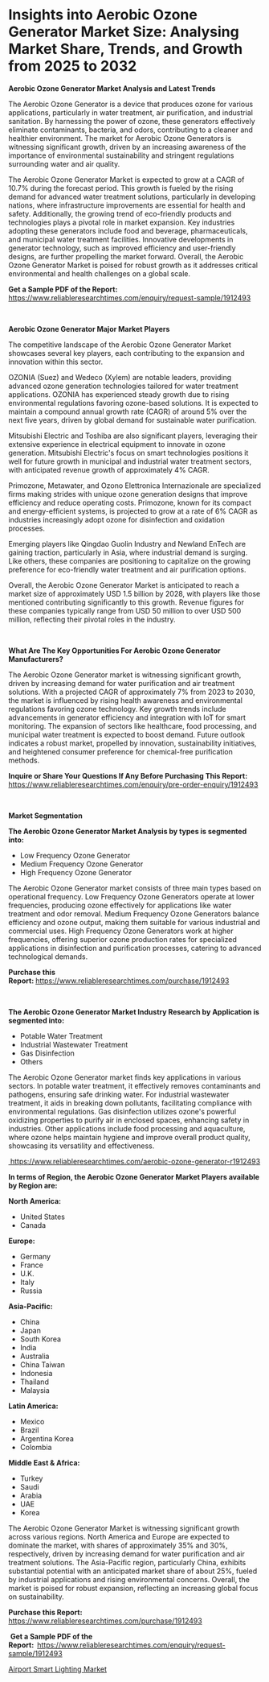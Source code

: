 <p><h1>Insights into Aerobic Ozone Generator Market Size: Analysing Market Share, Trends, and Growth from 2025 to 2032</h1></p><p><strong>Aerobic Ozone Generator Market Analysis and Latest Trends</strong></p>
<p><p>The Aerobic Ozone Generator is a device that produces ozone for various applications, particularly in water treatment, air purification, and industrial sanitation. By harnessing the power of ozone, these generators effectively eliminate contaminants, bacteria, and odors, contributing to a cleaner and healthier environment. The market for Aerobic Ozone Generators is witnessing significant growth, driven by an increasing awareness of the importance of environmental sustainability and stringent regulations surrounding water and air quality.</p><p>The Aerobic Ozone Generator Market is expected to grow at a CAGR of 10.7% during the forecast period. This growth is fueled by the rising demand for advanced water treatment solutions, particularly in developing nations, where infrastructure improvements are essential for health and safety. Additionally, the growing trend of eco-friendly products and technologies plays a pivotal role in market expansion. Key industries adopting these generators include food and beverage, pharmaceuticals, and municipal water treatment facilities. Innovative developments in generator technology, such as improved efficiency and user-friendly designs, are further propelling the market forward. Overall, the Aerobic Ozone Generator Market is poised for robust growth as it addresses critical environmental and health challenges on a global scale.</p></p>
<p><strong>Get a Sample PDF of the Report:&nbsp;</strong> <a href="https://www.reliableresearchtimes.com/enquiry/request-sample/1912493?utm_campaign=2280&utm_medium=2&utm_source=Github&utm_content=ia&utm_term=01032025&utm_id=aerobic-ozone-generator">https://www.reliableresearchtimes.com/enquiry/request-sample/1912493</a></p>
<p>&nbsp;</p>
<p><strong>Aerobic Ozone Generator Major Market Players</strong></p>
<p><p>The competitive landscape of the Aerobic Ozone Generator Market showcases several key players, each contributing to the expansion and innovation within this sector. </p><p>OZONIA (Suez) and Wedeco (Xylem) are notable leaders, providing advanced ozone generation technologies tailored for water treatment applications. OZONIA has experienced steady growth due to rising environmental regulations favoring ozone-based solutions. It is expected to maintain a compound annual growth rate (CAGR) of around 5% over the next five years, driven by global demand for sustainable water purification.</p><p>Mitsubishi Electric and Toshiba are also significant players, leveraging their extensive experience in electrical equipment to innovate in ozone generation. Mitsubishi Electric's focus on smart technologies positions it well for future growth in municipal and industrial water treatment sectors, with anticipated revenue growth of approximately 4% CAGR.</p><p>Primozone, Metawater, and Ozono Elettronica Internazionale are specialized firms making strides with unique ozone generation designs that improve efficiency and reduce operating costs. Primozone, known for its compact and energy-efficient systems, is projected to grow at a rate of 6% CAGR as industries increasingly adopt ozone for disinfection and oxidation processes.</p><p>Emerging players like Qingdao Guolin Industry and Newland EnTech are gaining traction, particularly in Asia, where industrial demand is surging. Like others, these companies are positioning to capitalize on the growing preference for eco-friendly water treatment and air purification options.</p><p>Overall, the Aerobic Ozone Generator Market is anticipated to reach a market size of approximately USD 1.5 billion by 2028, with players like those mentioned contributing significantly to this growth. Revenue figures for these companies typically range from USD 50 million to over USD 500 million, reflecting their pivotal roles in the industry.</p></p>
<p>&nbsp;</p>
<p><strong>What Are The Key Opportunities For Aerobic Ozone Generator Manufacturers?</strong></p>
<p><p>The Aerobic Ozone Generator market is witnessing significant growth, driven by increasing demand for water purification and air treatment solutions. With a projected CAGR of approximately 7% from 2023 to 2030, the market is influenced by rising health awareness and environmental regulations favoring ozone technology. Key growth trends include advancements in generator efficiency and integration with IoT for smart monitoring. The expansion of sectors like healthcare, food processing, and municipal water treatment is expected to boost demand. Future outlook indicates a robust market, propelled by innovation, sustainability initiatives, and heightened consumer preference for chemical-free purification methods.</p></p>
<p><strong>Inquire or Share Your Questions If Any Before Purchasing This Report:</strong> <a href="https://www.reliableresearchtimes.com/enquiry/pre-order-enquiry/1912493?utm_campaign=2280&utm_medium=2&utm_source=Github&utm_content=ia&utm_term=01032025&utm_id=aerobic-ozone-generator">https://www.reliableresearchtimes.com/enquiry/pre-order-enquiry/1912493</a></p>
<p>&nbsp;</p>
<p><strong>Market Segmentation</strong></p>
<p><strong>The Aerobic Ozone Generator Market Analysis by types is segmented into:</strong></p>
<p><ul><li>Low Frequency Ozone Generator</li><li>Medium Frequency Ozone Generator</li><li>High Frequency Ozone Generator</li></ul></p>
<p><p>The Aerobic Ozone Generator market consists of three main types based on operational frequency. Low Frequency Ozone Generators operate at lower frequencies, producing ozone effectively for applications like water treatment and odor removal. Medium Frequency Ozone Generators balance efficiency and ozone output, making them suitable for various industrial and commercial uses. High Frequency Ozone Generators work at higher frequencies, offering superior ozone production rates for specialized applications in disinfection and purification processes, catering to advanced technological demands.</p></p>
<p><strong>Purchase this Report:&nbsp;</strong><a href="https://www.reliableresearchtimes.com/purchase/1912493?utm_campaign=2280&utm_medium=2&utm_source=Github&utm_content=ia&utm_term=01032025&utm_id=aerobic-ozone-generator">https://www.reliableresearchtimes.com/purchase/1912493</a></p>
<p>&nbsp;</p>
<p><strong>The Aerobic Ozone Generator Market Industry Research by Application is segmented into:</strong></p>
<p><ul><li>Potable Water Treatment</li><li>Industrial Wastewater Treatment</li><li>Gas Disinfection</li><li>Others</li></ul></p>
<p><p>The Aerobic Ozone Generator market finds key applications in various sectors. In potable water treatment, it effectively removes contaminants and pathogens, ensuring safe drinking water. For industrial wastewater treatment, it aids in breaking down pollutants, facilitating compliance with environmental regulations. Gas disinfection utilizes ozone's powerful oxidizing properties to purify air in enclosed spaces, enhancing safety in industries. Other applications include food processing and aquaculture, where ozone helps maintain hygiene and improve overall product quality, showcasing its versatility and effectiveness.</p></p>
<p><a href="https://www.reliableresearchtimes.com/aerobic-ozone-generator-r1912493?utm_campaign=2280&utm_medium=2&utm_source=Github&utm_content=ia&utm_term=01032025&utm_id=aerobic-ozone-generator">&nbsp;https://www.reliableresearchtimes.com/aerobic-ozone-generator-r1912493</a></p>
<p><strong>In terms of Region, the Aerobic Ozone Generator Market Players available by Region are:</strong></p>
<p>
    <p> <strong> North America: </strong>
        <ul>
            <li>United States</li>
            <li>Canada</li>
        </ul>
        </p> 
    <p> <strong> Europe: </strong>
        <ul>
            <li>Germany</li>
            <li>France</li>
            <li>U.K.</li>
            <li>Italy</li>
            <li>Russia</li>
        </ul>
        </p> 
    <p> <strong> Asia-Pacific: </strong>
        <ul>
            <li>China</li>
            <li>Japan</li>
            <li>South Korea</li>
            <li>India</li>
            <li>Australia</li>
            <li>China Taiwan</li>
            <li>Indonesia</li>
            <li>Thailand</li>
            <li>Malaysia</li>
        </ul>
        </p> 
    <p> <strong> Latin America: </strong>
        <ul>
            <li>Mexico</li>
            <li>Brazil</li>
            <li>Argentina Korea</li>
            <li>Colombia</li>
        </ul>
        </p> 
    <p> <strong> Middle East & Africa: </strong>
        <ul>
            <li>Turkey</li>
            <li>Saudi</li>
            <li>Arabia</li>
            <li>UAE</li>
            <li>Korea</li>
        </ul>
    </p>
    </p>
<p><p>The Aerobic Ozone Generator Market is witnessing significant growth across various regions. North America and Europe are expected to dominate the market, with shares of approximately 35% and 30%, respectively, driven by increasing demand for water purification and air treatment solutions. The Asia-Pacific region, particularly China, exhibits substantial potential with an anticipated market share of about 25%, fueled by industrial applications and rising environmental concerns. Overall, the market is poised for robust expansion, reflecting an increasing global focus on sustainability.</p></p>
<p><strong>Purchase this Report: </strong><a href="https://www.reliableresearchtimes.com/purchase/1912493?utm_campaign=2280&utm_medium=2&utm_source=Github&utm_content=ia&utm_term=01032025&utm_id=aerobic-ozone-generator">https://www.reliableresearchtimes.com/purchase/1912493</a></p>
<p>&nbsp;<strong>Get a Sample PDF of the Report:&nbsp;&nbsp;</strong><a href="https://www.reliableresearchtimes.com/enquiry/request-sample/1912493?utm_campaign=2280&utm_medium=2&utm_source=Github&utm_content=ia&utm_term=01032025&utm_id=aerobic-ozone-generator">https://www.reliableresearchtimes.com/enquiry/request-sample/1912493</a></p>
<p><strong></strong></p>
<p><p><a href="https://github.com/NargisHussain75/Market-Research-Report-List-1/blob/main/airport-smart-lighting-market.md?utm_campaign=2280&utm_medium=2&utm_source=Github&utm_content=ia&utm_term=01032025&utm_id=aerobic-ozone-generator">Airport Smart Lighting Market</a></p></p>